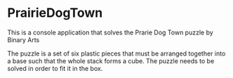 # PrairieDogTown
This is a console application that solves the Prarie Dog Town puzzle by Binary Arts

The puzzle is a set of six plastic pieces that must be arranged together into a base 
such that the whole stack forms a cube. The puzzle needs to be solved in order to 
fit it in the box.
